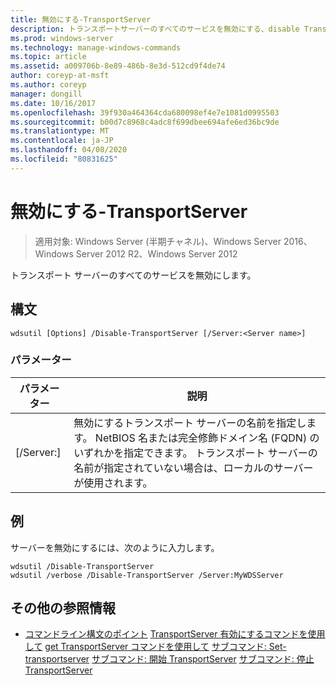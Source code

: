 ```yaml
---
title: 無効にする-TransportServer
description: トランスポートサーバーのすべてのサービスを無効にする、disable TransportServer の Windows コマンドに関するトピック。
ms.prod: windows-server
ms.technology: manage-windows-commands
ms.topic: article
ms.assetid: a009706b-8e89-486b-8e3d-512cd9f4de74
author: coreyp-at-msft
ms.author: coreyp
manager: dongill
ms.date: 10/16/2017
ms.openlocfilehash: 39f930a464364cda680098ef4e7e1081d0995503
ms.sourcegitcommit: b00d7c8968c4adc8f699dbee694afe6ed36bc9de
ms.translationtype: MT
ms.contentlocale: ja-JP
ms.lasthandoff: 04/08/2020
ms.locfileid: "80831625"
---
```

# <a name="disable-transportserver"></a>無効にする-TransportServer

>適用対象: Windows Server (半期チャネル)、Windows Server 2016、Windows Server 2012 R2、Windows Server 2012

トランスポート サーバーのすべてのサービスを無効にします。

## <a name="syntax"></a>構文
```
wdsutil [Options] /Disable-TransportServer [/Server:<Server name>]
```
### <a name="parameters"></a>パラメーター
|パラメーター|説明|
|-------|--------|
|[/Server:<Server name>]|無効にするトランスポート サーバーの名前を指定します。 NetBIOS 名または完全修飾ドメイン名 (FQDN) のいずれかを指定できます。 トランスポート サーバーの名前が指定されていない場合は、ローカルのサーバーが使用されます。|
## <a name="examples"></a><a name=BKMK_examples></a>例
サーバーを無効にするには、次のように入力します。
```
wdsutil /Disable-TransportServer
wdsutil /verbose /Disable-TransportServer /Server:MyWDSServer
```
## <a name="additional-references"></a>その他の参照情報
- [コマンドライン構文のポイント](command-line-syntax-key.md)
[TransportServer 有効にするコマンドを使用して](using-the-enable-transportserver-command.md)
[get TransportServer コマンドを使用して](using-the-get-transportserver-command.md)
[サブコマンド: Set-transportserver](subcommand-set-transportserver.md)
[サブコマンド: 開始 TransportServer](subcommand-start-transportserver.md)
[サブコマンド: 停止 TransportServer](subcommand-stop-transportserver.md)
